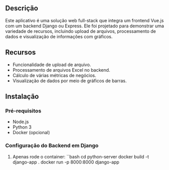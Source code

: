## Descrição

Este aplicativo é uma solução web full-stack que integra um frontend Vue.js com um backend Django ou Express. Ele foi projetado para demonstrar uma variedade de recursos, incluindo upload de arquivos, processamento de dados e visualização de informações com gráficos.

## Recursos

- Funcionalidade de upload de arquivo.
- Processamento de arquivos Excel no backend.
- Cálculo de várias métricas de negócios.
- Visualização de dados por meio de gráficos de barras.

## Instalação

### Pré-requisitos

- Node.js
- Python 3
- Docker (opcional)

### Configuração do Backend em Django

1. Apenas rode o container:
   ``bash
   cd python-server
   docker build -t django-app .
   docker run -p 8000:8000 django-app
   
